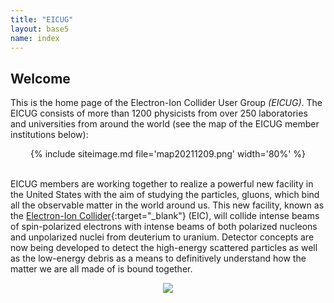 ```yaml
---
title: "EICUG"
layout: base5
name: index
---
```


## Welcome


This is the home page of the Electron-Ion Collider User Group *(EICUG)*.
The EICUG consists of more than 1200 physicists from over 250 laboratories
and universities from around the world (see the map of the EICUG member
institutions below):

<div align="center">
{% include siteimage.md file='map20211209.png' width='80%' %}
</div>
<br/>

EICUG members are working together to realize a powerful new facility in the
United States with the aim of studying the particles, gluons, which
bind all the observable matter in the world around us. This new facility, known as the
[Electron-Ion Collider](https://www.bnl.gov/eic/){:target="_blank"} (EIC),
will collide intense beams of spin-polarized electrons with intense
beams of both polarized nucleons and unpolarized nuclei
from deuterium to uranium. Detector concepts are now being
developed to detect the high-energy scattered particles as well
as the low-energy debris as a means to definitively understand
how the matter we are all made of is bound together.
<br/>



<div align="center"><img src="{{ '/assets/images/site/49899164917_eed03df6ee_w.jpg' | relative_url }}">
</div>